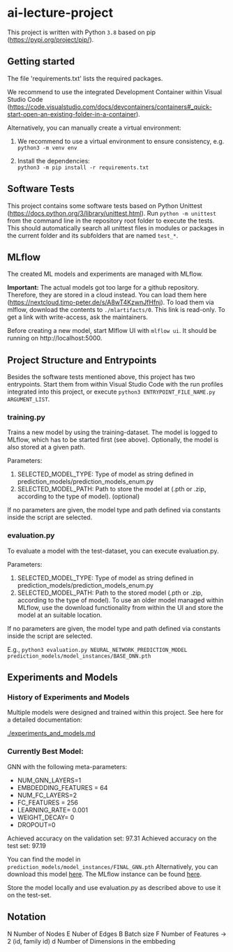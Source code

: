 # ai-lecture-project

This project is written with Python `3.8` based on pip (https://pypi.org/project/pip/).

## Getting started

The file 'requirements.txt' lists the required packages.

We recommend to use the integrated Development Container within Visual Studio Code (https://code.visualstudio.com/docs/devcontainers/containers#_quick-start-open-an-existing-folder-in-a-container).

Alternatively, you can manually create a virtual environment:

1. We recommend to use a virtual environment to ensure consistency, e.g.   
`python3 -m venv env`

2. Install the dependencies:  
`python3 -m pip install -r requirements.txt` 


## Software Tests
This project contains some software tests based on Python Unittest (https://docs.python.org/3/library/unittest.html). 
Run `python -m unittest` from the command line in the repository root folder to execute the tests. This should automatically search all unittest files in modules or packages in the current folder and its subfolders that are named `test_*`.

## MLflow
The created ML models and experiments are managed with MLflow.

**Important:** The actual models got too large for a github repository. Therefore, they are stored in a cloud instead. You can load them here (https://nextcloud.timo-peter.de/s/A8wT4KzwnJfHfnj). To load them via mlflow, download the contents to `./mlartifacts/0`. This link is read-only. To get a link with write-access, ask the maintainers.

Before creating a new model, start Mlflow UI with ```mlflow ui```.
It should be running on  http://localhost:5000.

## Project Structure and Entrypoints
Besides the software tests mentioned above, this project has two entrypoints. Start them from within Visual Studio Code with the run profiles integrated into this project, or execute `python3 ENTRYPOINT_FILE_NAME.py ARGUMENT_LIST`.

### training.py
Trains a new model by using the training-dataset. The model is logged to MLflow, which has to be started first (see above). Optionally, the model is also stored at a given path.

Parameters:
1. SELECTED_MODEL_TYPE: Type of model as string defined in prediction_models/prediction_models_enum.py
2. SELECTED_MODEL_PATH: Path to store the model at (.pth or .zip, according to the type of model). (optional)

If no parameters are given, the model type and path defined via constants inside the script are selected.

### evaluation.py
To evaluate a model with the test-dataset, you can execute evaluation.py. 

Parameters:
1. SELECTED_MODEL_TYPE: Type of model as string defined in prediction_models/prediction_models_enum.py
2. SELECTED_MODEL_PATH: Path to the stored model (.pth or .zip, according to the type of model). To use an older model managed within MLflow, use the download functionality from within the UI and store the model at an suitable location.

If no parameters are given, the model type and path defined via constants inside the script are selected.

E.g., `python3 evaluation.py NEURAL_NETWORK_PREDICTION_MODEL prediction_models/model_instances/BASE_DNN.pth`


## Experiments and Models

### History of Experiments and Models

Multiple models were designed and trained within this project. See here for a detailed documentation:

[./experiments_and_models.md](./experiments_and_models.md)

### Currently Best Model:

GNN with the following meta-parameters:

- NUM_GNN_LAYERS=1
- EMBDEDDING_FEATURES = 64
- NUM_FC_LAYERS=2
- FC_FEATURES = 256
- LEARNING_RATE=  0.001
- WEIGHT_DECAY= 0
- DROPOUT=0

Achieved accuracy on the validation set: 97.31
Achieved accuracy on the test set: 97.19

You can find the model in `prediction_models/model_instances/FINAL_GNN.pth` Alternatively, you can download this model [here](https://nextcloud.timo-peter.de/s/TLACy5HwLH2spde).
The MLflow instance can be found [here](http://127.0.0.1:5000/#/experiments/0/runs/278197c940204ea09d4148d6e32f7544).

Store the model locally and use evaluation.py as described above to use it on the test-set.

## Notation
N Number of Nodes
E Nuber of Edges 
B Batch size 
F Number of Features -> 2 (id, family id)
d Number of Dimensions in the embbeding 
